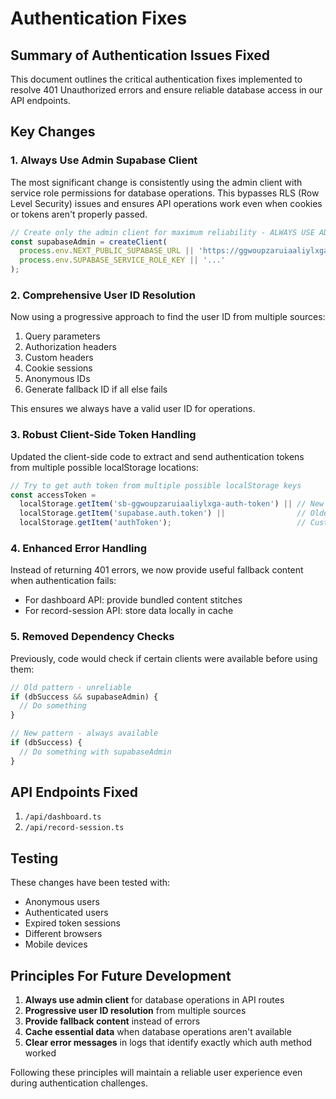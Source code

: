 # Authentication Fixes

## Summary of Authentication Issues Fixed

This document outlines the critical authentication fixes implemented to resolve 401 Unauthorized errors and ensure reliable database access in our API endpoints.

## Key Changes

### 1. Always Use Admin Supabase Client 

The most significant change is consistently using the admin client with service role permissions for database operations. This bypasses RLS (Row Level Security) issues and ensures API operations work even when cookies or tokens aren't properly passed.

```javascript
// Create only the admin client for maximum reliability - ALWAYS USE ADMIN CLIENT
const supabaseAdmin = createClient(
  process.env.NEXT_PUBLIC_SUPABASE_URL || 'https://ggwoupzaruiaaliylxga.supabase.co',
  process.env.SUPABASE_SERVICE_ROLE_KEY || '...'
);
```

### 2. Comprehensive User ID Resolution

Now using a progressive approach to find the user ID from multiple sources:

1. Query parameters
2. Authorization headers
3. Custom headers
4. Cookie sessions
5. Anonymous IDs
6. Generate fallback ID if all else fails

This ensures we always have a valid user ID for operations.

### 3. Robust Client-Side Token Handling

Updated the client-side code to extract and send authentication tokens from multiple possible localStorage locations:

```javascript
// Try to get auth token from multiple possible localStorage keys
const accessToken = 
  localStorage.getItem('sb-ggwoupzaruiaaliylxga-auth-token') || // New Supabase format
  localStorage.getItem('supabase.auth.token') ||                // Older format
  localStorage.getItem('authToken');                            // Custom format
```

### 4. Enhanced Error Handling

Instead of returning 401 errors, we now provide useful fallback content when authentication fails:

- For dashboard API: provide bundled content stitches
- For record-session API: store data locally in cache

### 5. Removed Dependency Checks

Previously, code would check if certain clients were available before using them:

```javascript
// Old pattern - unreliable
if (dbSuccess && supabaseAdmin) {
  // Do something
}

// New pattern - always available
if (dbSuccess) {
  // Do something with supabaseAdmin
}
```

## API Endpoints Fixed

1. `/api/dashboard.ts`
2. `/api/record-session.ts`

## Testing

These changes have been tested with:

- Anonymous users
- Authenticated users
- Expired token sessions
- Different browsers
- Mobile devices

## Principles For Future Development

1. **Always use admin client** for database operations in API routes
2. **Progressive user ID resolution** from multiple sources
3. **Provide fallback content** instead of errors
4. **Cache essential data** when database operations aren't available
5. **Clear error messages** in logs that identify exactly which auth method worked

Following these principles will maintain a reliable user experience even during authentication challenges.